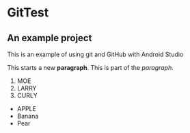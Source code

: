 # GitTest
## An example project
This is an example of using git and GitHub with
Android Studio

This starts a new **paragraph**.
This is part of the *paragraph*.

1. MOE
1. LARRY
1. CURLY

- APPLE
- Banana
- Pear
